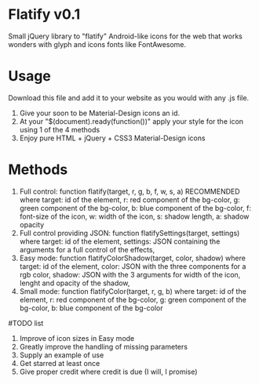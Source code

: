# Flatify v0.1
Small jQuery library to "flatify" Android-like icons for the web that works wonders with glyph and icons fonts like FontAwesome.
 
# Usage
Download this file and add it to your website as you would with any .js file.

1. Give your soon to be Material-Design icons an id.
2. At your "$(document).ready(function())" apply your style for the icon using 1 of the 4 methods
3. Enjoy pure HTML + jQuery + CSS3 Material-Design icons

# Methods
1. Full control: function flatify(target, r, g, b, f, w, s, a) RECOMMENDED where
  target: id of the element, 
  r: red component of the bg-color, 
  g: green component of the bg-color, 
  b: blue component of the bg-color, 
  f: font-size of the icon, 
  w: width of the icon, 
  s: shadow length, 
  a: shadow opacity
2. Full control providing JSON: function flatifySettings(target, settings) where
  target: id of the element, 
  settings: JSON containing the arguments for a full control of the effects, 
3. Easy mode: function flatifyColorShadow(target, color, shadow) where
  target: id of the element, 
  color: JSON with the three components for a rgb color, 
  shadow: JSON with the 3 arguments for width of the icon, lenght and opacity of the shadow, 
4. Small mode: function flatifyColor(target, r, g, b) where
  target: id of the element, 
  r: red component of the bg-color, 
  g: green component of the bg-color, 
  b: blue component of the bg-color

#TODO list
1. Improve of icon sizes in Easy mode
2. Greatly improve the handling of missing parameters
2. Supply an example of use
3. Get starred at least once
4. Give proper credit where credit is due (I will, I promise)
